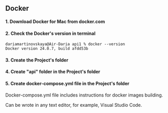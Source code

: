 ## Docker

#### 1. Download Docker for Mac from docker.com

#### 2. Check the Docker's version in terminal
```
dariamartinovskaya@Air-Daria api1 % docker --version
Docker version 24.0.7, build afdd53b
```
#### 3. Create the Project's folder

#### 4. Create "api" folder in the Project's folder

#### 5. Create docker-compose.yml file in the Project's folder
Docker-compose.yml file includes instructions for docker images building. 

Can be wrote in any text editor, for example, Visual Studio Code.
